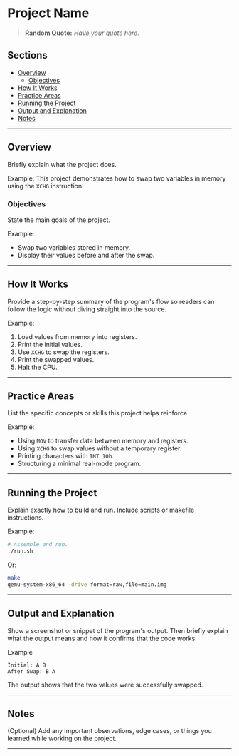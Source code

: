 # Project Name

> **Random Quote:** _Have your quote here._

## Sections

+ [Overview](#overview)
    - [Objectives](#objectives)
+ [How It Works](#how-it-works)
+ [Practice Areas](#practice-areas)
+ [Running the Project](#running-the-project)
+ [Output and Explanation](#output-and-explanation)
+ [Notes](#notes)

---

## Overview

Briefly explain what the project does.

Example: This project demonstrates how to swap two variables in memory using the `XCHG` instruction.

### Objectives

State the main goals of the project.

Example:

+ Swap two variables stored in memory.
+ Display their values before and after the swap.

---

## How It Works

Provide a step-by-step summary of the program's flow so readers can follow the logic without diving straight into the source.

Example:

1. Load values from memory into registers.
2. Print the initial values.
3. Use `XCHG` to swap the registers.
4. Print the swapped values.
5. Halt the CPU.

---

## Practice Areas

List the specific concepts or skills this project helps reinforce.

Example:

+ Using `MOV` to transfer data between memory and registers.
+ Using `XCHG` to swap values without a temporary register.
+ Printing characters with `INT 10h`.
+ Structuring a minimal real-mode program.

---

## Running the Project

Explain exactly how to build and run. Include scripts or makefile instructions.

Example:

```bash
# Assemble and run.
./run.sh
```

Or:

```bash
make
qemu-system-x86_64 -drive format=raw,file=main.img
```

---

## Output and Explanation

Show a screenshot or snippet of the program's output. Then briefly explain what the output means and how it confirms that the code works.

Example

```
Initial: A B
After Swap: B A
```

The output shows that the two values were successfully swapped.

---

## Notes

(Optional) Add any important observations, edge cases, or things you learned while working on the project.

---

